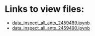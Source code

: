 # Links to view files:

* [data_inspect_all_ants_2459489.ipynb](https://nbviewer.jupyter.org/github/HERA-Team/H5C_Notebooks/blob/main/data_inspect_all_ants/data_inspect_all_ants_2459489.ipynb)
* [data_inspect_all_ants_2459490.ipynb](https://nbviewer.jupyter.org/github/HERA-Team/H5C_Notebooks/blob/main/data_inspect_all_ants/data_inspect_all_ants_2459490.ipynb)